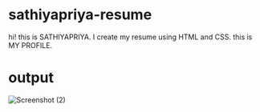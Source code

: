 # sathiyapriya-resume
hi! this is SATHIYAPRIYA. I create my resume using HTML and CSS. this is MY PROFILE.
# output

![Screenshot (2)](https://user-images.githubusercontent.com/110231462/181749306-84699911-d3d9-4342-95b4-d368849ed38d.png)
